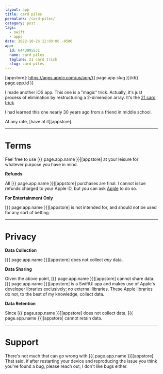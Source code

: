 ```yaml
---
layout: app
title: card piles
permalink: /card-piles/
category: post
tags:
  - swift
  - apps
date: 2022-10-26 12:00:00 -0500
app:
  id: 6443995531
  name: card piles
  tagline: 21 card trick
  slug: card-piles
---
```


[appstore]: https://apps.apple.com/us/app/{{ page.app.slug }}/id{{ page.app.id }}


I made another iOS app. This one is a "magic" trick. Actually, it's just process of elimination by restructuring a 2-dimension array. It's the [21 card trick](https://en.wikipedia.org/wiki/Twenty-One_Card_Trick).

I had learned this one nearly 30 years ago from a friend in middle school.

At any rate, [have at it][appstore].

---

# Terms

Feel free to use [{{ page.app.name }}][appstore] at your leisure for whatever purpose you have in mind.

**Refunds**

All [{{ page.app.name }}][appstore] purchases are final. I cannot issue refunds charged to your Apple ID, but you can ask [Apple](https://support.apple.com/en-us/118223) to do so.

**For Entertainment Only**

[{{ page.app.name }}][appstore] is not intended for, and should not be used for any sort of betting.

---

# Privacy

**Data Collection**

[{{ page.app.name }}][appstore] does not collect _any_ data.

**Data Sharing**

Given the above point, [{{ page.app.name }}][appstore] cannot share data. [{{ page.app.name }}][appstore] is a SwiftUI app and makes use of Apple's developer libraries exclusively; no external libraries. These Apple libraries do not, to the best of my knowledge, collect data.

**Data Retention**

Since [{{ page.app.name }}][appstore] does not collect data, [{{ page.app.name }}][appstore] cannot retain data.

---

# Support

There's not much that can go wrong with [{{ page.app.name }}][appstore]. That said, if after restarting your device and reproducing the issue you think you've found a bug, please reach out; I don't like bugs either.
